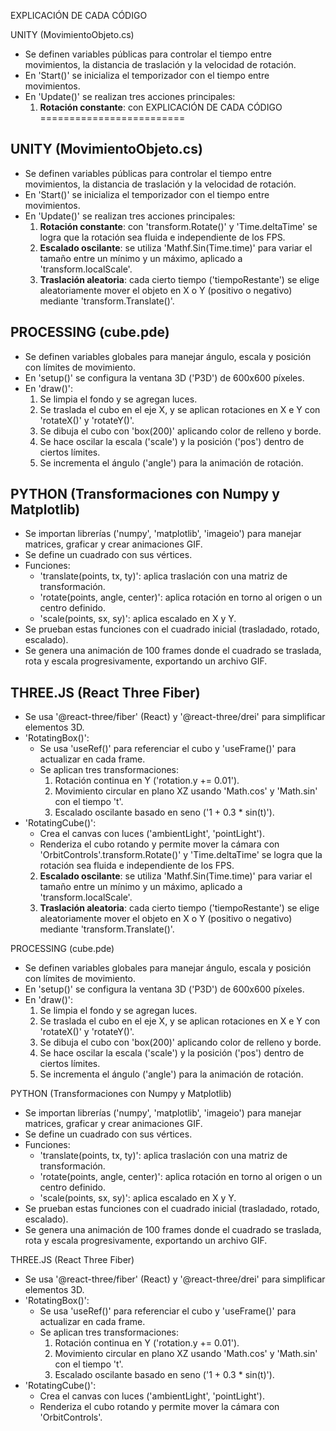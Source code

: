 EXPLICACIÓN DE CADA CÓDIGO

UNITY (MovimientoObjeto.cs)

- Se definen variables públicas para controlar el tiempo entre movimientos, la distancia de traslación y la velocidad de rotación.
- En 'Start()' se inicializa el temporizador con el tiempo entre movimientos.
- En 'Update()' se realizan tres acciones principales:
  1. **Rotación constante**: con EXPLICACIÓN DE CADA CÓDIGO
=========================

UNITY (MovimientoObjeto.cs)
---------------------------
- Se definen variables públicas para controlar el tiempo entre movimientos, la distancia de traslación y la velocidad de rotación.
- En 'Start()' se inicializa el temporizador con el tiempo entre movimientos.
- En 'Update()' se realizan tres acciones principales:
  1. **Rotación constante**: con 'transform.Rotate()' y 'Time.deltaTime' se logra que la rotación sea fluida e independiente de los FPS.
  2. **Escalado oscilante**: se utiliza 'Mathf.Sin(Time.time)' para variar el tamaño entre un mínimo y un máximo, aplicado a 'transform.localScale'.
  3. **Traslación aleatoria**: cada cierto tiempo ('tiempoRestante') se elige aleatoriamente mover el objeto en X o Y (positivo o negativo) mediante 'transform.Translate()'.

PROCESSING (cube.pde)
---------------------
- Se definen variables globales para manejar ángulo, escala y posición con límites de movimiento.
- En 'setup()' se configura la ventana 3D ('P3D') de 600x600 píxeles.
- En 'draw()':
  1. Se limpia el fondo y se agregan luces.
  2. Se traslada el cubo en el eje X, y se aplican rotaciones en X e Y con 'rotateX()' y 'rotateY()'.
  3. Se dibuja el cubo con 'box(200)' aplicando color de relleno y borde.
  4. Se hace oscilar la escala ('scale') y la posición ('pos') dentro de ciertos límites.
  5. Se incrementa el ángulo ('angle') para la animación de rotación.

PYTHON (Transformaciones con Numpy y Matplotlib)
------------------------------------------------
- Se importan librerías ('numpy', 'matplotlib', 'imageio') para manejar matrices, graficar y crear animaciones GIF.
- Se define un cuadrado con sus vértices.
- Funciones:
  - 'translate(points, tx, ty)': aplica traslación con una matriz de transformación.
  - 'rotate(points, angle, center)': aplica rotación en torno al origen o un centro definido.
  - 'scale(points, sx, sy)': aplica escalado en X y Y.
- Se prueban estas funciones con el cuadrado inicial (trasladado, rotado, escalado).
- Se genera una animación de 100 frames donde el cuadrado se traslada, rota y escala progresivamente, exportando un archivo GIF.

THREE.JS (React Three Fiber)
----------------------------
- Se usa '@react-three/fiber' (React) y '@react-three/drei' para simplificar elementos 3D.
- 'RotatingBox()':
  - Se usa 'useRef()' para referenciar el cubo y 'useFrame()' para actualizar en cada frame.
  - Se aplican tres transformaciones:
    1. Rotación continua en Y ('rotation.y += 0.01').
    2. Movimiento circular en plano XZ usando 'Math.cos' y 'Math.sin' con el tiempo 't'.
    3. Escalado oscilante basado en seno ('1 + 0.3 * sin(t)').
- 'RotatingCube()':
  - Crea el canvas con luces ('ambientLight', 'pointLight').
  - Renderiza el cubo rotando y permite mover la cámara con 'OrbitControls'.transform.Rotate()' y 'Time.deltaTime' se logra que la rotación sea fluida e independiente de los FPS.
  2. **Escalado oscilante**: se utiliza 'Mathf.Sin(Time.time)' para variar el tamaño entre un mínimo y un máximo, aplicado a 'transform.localScale'.
  3. **Traslación aleatoria**: cada cierto tiempo ('tiempoRestante') se elige aleatoriamente mover el objeto en X o Y (positivo o negativo) mediante 'transform.Translate()'.

PROCESSING (cube.pde)

- Se definen variables globales para manejar ángulo, escala y posición con límites de movimiento.
- En 'setup()' se configura la ventana 3D ('P3D') de 600x600 píxeles.
- En 'draw()':
  1. Se limpia el fondo y se agregan luces.
  2. Se traslada el cubo en el eje X, y se aplican rotaciones en X e Y con 'rotateX()' y 'rotateY()'.
  3. Se dibuja el cubo con 'box(200)' aplicando color de relleno y borde.
  4. Se hace oscilar la escala ('scale') y la posición ('pos') dentro de ciertos límites.
  5. Se incrementa el ángulo ('angle') para la animación de rotación.

PYTHON (Transformaciones con Numpy y Matplotlib)

- Se importan librerías ('numpy', 'matplotlib', 'imageio') para manejar matrices, graficar y crear animaciones GIF.
- Se define un cuadrado con sus vértices.
- Funciones:
  - 'translate(points, tx, ty)': aplica traslación con una matriz de transformación.
  - 'rotate(points, angle, center)': aplica rotación en torno al origen o un centro definido.
  - 'scale(points, sx, sy)': aplica escalado en X y Y.
- Se prueban estas funciones con el cuadrado inicial (trasladado, rotado, escalado).
- Se genera una animación de 100 frames donde el cuadrado se traslada, rota y escala progresivamente, exportando un archivo GIF.

THREE.JS (React Three Fiber)

- Se usa '@react-three/fiber' (React) y '@react-three/drei' para simplificar elementos 3D.
- 'RotatingBox()':
  - Se usa 'useRef()' para referenciar el cubo y 'useFrame()' para actualizar en cada frame.
  - Se aplican tres transformaciones:
    1. Rotación continua en Y ('rotation.y += 0.01').
    2. Movimiento circular en plano XZ usando 'Math.cos' y 'Math.sin' con el tiempo 't'.
    3. Escalado oscilante basado en seno ('1 + 0.3 * sin(t)').
- 'RotatingCube()':
  - Crea el canvas con luces ('ambientLight', 'pointLight').
  - Renderiza el cubo rotando y permite mover la cámara con 'OrbitControls'.